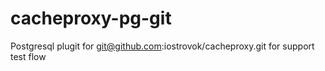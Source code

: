 # cacheproxy-pg-git
Postgresql plugit for git@github.com:iostrovok/cacheproxy.git for support test flow 
